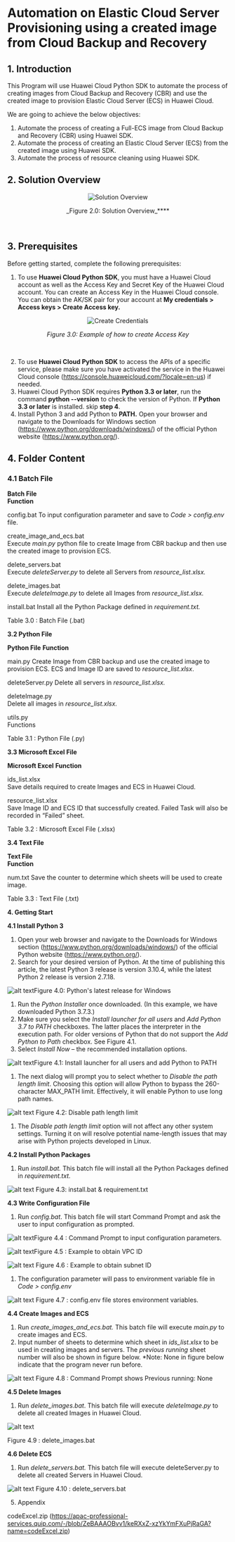 # **Automation on Elastic Cloud Server Provisioning using a created image from Cloud Backup and Recovery**

## **1. Introduction**

This Program will use Huawei Cloud Python SDK to automate the process of creating images from Cloud Backup and Recovery (CBR) and use the created image to provision Elastic Cloud Server (ECS) in Huawei Cloud.
 
We are going to achieve the below objectives:

1. Automate the process of creating a Full-ECS image from Cloud Backup and Recovery (CBR) using Huawei SDK.
2. Automate the process of creating an Elastic Cloud Server (ECS) from the created image using Huawei SDK.
3. Automate the process of resource cleaning using Huawei SDK. </br>

## **2. Solution Overview**
<p align="center">
   <img src="https://github.com/terraform-hwcloud-apac-pso-modules/hwcloud-apac-automation/blob/main/Image/solution_overview.png" alt="Solution Overview"/>
</p>
<p align="center" f>_Figure 2.0: Solution Overview_****</p>
</br>

## **3. Prerequisites**

Before getting started, complete the following prerequisites:

1. To use **Huawei Cloud Python SDK**, you must have a Huawei Cloud account as well as the Access Key and Secret Key of the Huawei Cloud account. You can create an Access Key in the Huawei Cloud console. You can obtain the AK/SK pair for your account at **My credentials > Access keys > Create Access key.**

<p align="center">
   <img src="https://github.com/terraform-hwcloud-apac-pso-modules/hwcloud-apac-automation/blob/main/Image/create_credentials.png" alt="Create Credentials"/>
</p>
<p align="center" f><i>Figure 3.0: Example of how to create Access Key</i></p>
<br/>

2. To use **Huawei Cloud Python SDK** to access the APIs of a specific service, please make sure you have activated the service in the Huawei Cloud console (https://console.huaweicloud.com/?locale=en-us) if needed.
3. Huawei Cloud Python SDK requires **Python 3.3 or later**, run the command **python --version** to check the version of Python. If **Python 3.3 or later** is installed. skip **step 4**.
4. Install Python 3 and add Python to **PATH.** Open your browser and navigate to the Downloads for Windows section (https://www.python.org/downloads/windows/) of the official Python website (https://www.python.org/).

 

## **4. Folder Content**

### **4.1 Batch File**


**Batch File**	
**Function**

config.bat	To input configuration parameter and save to *Code > config.env* file.

create_image_and_ecs.bat	
Execute *main.py* python file to create Image from CBR backup and then use  the created image to provision ECS.

delete_servers.bat	
Execute *deleteServer.py* to delete all Servers from *resource_list.xlsx.*

delete_images.bat	
Execute *deleteImage.py* to delete all Images from *resource_list.xlsx.*

install.bat	
Install all the Python  Package defined in *requirement.txt.*

Table 3.0 :  Batch File (.bat)

**3.2 Python File**


**Python File**	
**Function**

main.py	
Create Image from CBR backup  and use the created image to provision ECS. ECS and Image ID are saved to *resource_list.xlsx*.

deleteServer.py	
Delete all servers in *resource_list.xlsx.*

deleteImage.py	
Delete all images in *resource_list.xlsx.*

utils.py	
Functions

Table 3.1 :  Python File (.py)

**3.3 Microsoft Excel File**


**Microsoft Excel**	
**Function**

ids_list.xlsx	
Save details required to  create Images and ECS in Huawei Cloud.

resource_list.xlsx	
Save Image ID and ECS ID  that successfully created. Failed Task will also be recorded in “Failed”  sheet.

Table 3.2 :  Microsoft Excel File (.xlsx)

**3.4 Text File**


**Text File**	
**Function**

num.txt	
Save the counter to  determine which sheets will be used to create image.

Table 3.3 :  Text File (.txt)


**4. Getting Start**

**4.1 Install Python 3**

1. Open your web browser and navigate to the Downloads for Windows section (https://www.python.org/downloads/windows/) of the official Python website (https://www.python.org/).
2. Search for your desired version of Python. At the time of publishing this article, the latest Python 3 release is version 3.10.4, while the latest Python 2 release is version 2.7.18.


![alt text](https://github.com/terraform-hwcloud-apac-pso-modules/hwcloud-apac-automation/blob/main/Image/python_latest-version.png?raw=true)Figure 4.0: Python's latest release for Windows


1. Run the *Python Installer* once downloaded. (In this example, we have downloaded Python 3.7.3.)
2. Make sure you select the *Install launcher for all users* and *Add Python 3.7 to PATH* checkboxes. The latter places the interpreter in the execution path. For older versions of Python that do not support the *Add Python to Path* checkbox. See Figure 4.1.
3. Select *Install Now* – the recommended installation options.


![alt text](https://github.com/terraform-hwcloud-apac-pso-modules/hwcloud-apac-automation/blob/main/Image/python_path_config.png?raw=true)Figure 4.1:  Install launcher for all users and add Python to PATH



1. The next dialog will prompt you to select whether to *Disable the path length limit*. Choosing this option will allow Python to bypass the 260-character MAX_PATH limit. Effectively, it will enable Python to use long path names.


![alt text](https://github.com/terraform-hwcloud-apac-pso-modules/hwcloud-apac-automation/blob/main/Image/python_max_length_config.png?raw=true)
Figure 4.2: Disable path length limit


1. The *Disable path length* *limit* option will not affect any other system settings. Turning it on will resolve potential name-length issues that may arise with Python projects developed in Linux.



**4.2 Install Python Packages**

1. Run *install.bat.* This batch file will install all the Python Packages defined in *requirement.txt.*


![alt text](https://github.com/terraform-hwcloud-apac-pso-modules/hwcloud-apac-automation/blob/main/Image/install_bat.png?raw=true)
Figure 4.3: install.bat & requirement.txt


**4.3 Write Configuration File**

1. Run *config.bat*. This batch file will start Command Prompt and ask the user to input configuration as prompted.


![alt text](https://github.com/terraform-hwcloud-apac-pso-modules/hwcloud-apac-automation/blob/main/Image/cmd_config.png?raw=true)Figure 4.4 : Command Prompt to input configuration parameters.


![alt text](https://github.com/terraform-hwcloud-apac-pso-modules/hwcloud-apac-automation/blob/main/Image/get_vpc_id.png?raw=true)Figure 4.5 : Example to obtain VPC ID

![alt text](https://github.com/terraform-hwcloud-apac-pso-modules/hwcloud-apac-automation/blob/main/Image/get_subnet_id.png?raw=true)
Figure 4.6 : Example to obtain subnet ID


1. The configuration parameter will pass to environment variable file in *Code > config.env*


![alt text](https://github.com/terraform-hwcloud-apac-pso-modules/hwcloud-apac-automation/blob/main/Image/config_env.png?raw=true)
Figure 4.7 : config.env file stores environment variables.


**4.4 Create Images and ECS**

1. Run *create_images_and_ecs.bat.* This batch file will execute *main.py* to create images and ECS.
2. Input number of sheets to determine which sheet in *ids_list.xlsx* to be used in creating images and servers. The *previous running* sheet number will also be shown in figure below. *Note: None in figure below indicate that the program never run before.


![alt text](https://github.com/terraform-hwcloud-apac-pso-modules/hwcloud-apac-automation/blob/main/Image/cmd.png?raw=true)
Figure 4.8 : Command Prompt shows Previous running: None


**4.5 Delete Images**

1. Run *delete_images.bat*. This batch file will execute *deleteImage.py* to delete all created Images in Huawei Cloud.


![alt text](https://github.com/terraform-hwcloud-apac-pso-modules/hwcloud-apac-automation/blob/main/Image/delete_image_bat.png?raw=true)

Figure 4.9 : delete_images.bat


**4.6 Delete ECS**

1.  Run *delete_servers.bat.* This batch file will execute deleteServer.py to delete all created Servers in Huawei Cloud. 


![alt text](https://github.com/terraform-hwcloud-apac-pso-modules/hwcloud-apac-automation/blob/main/Image/delete_server_bat.png?raw=true)
                                            Figure 4.10 :  delete_servers.bat


 

5. Appendix 

codeExcel.zip (https://apac-professional-services.quip.com/-/blob/ZeBAAAOBvv1/keRXxZ-xzYkYmFXuPjRaGA?name=codeExcel.zip) 

